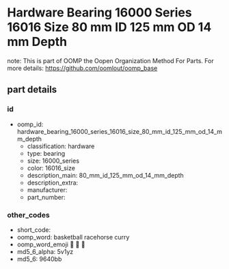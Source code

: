 # Hardware Bearing 16000 Series 16016 Size 80 mm ID 125 mm OD 14 mm Depth  

note: This is part of OOMP the Oopen Organization Method For Parts. For more details: https://github.com/oomlout/oomp_base

##  part details





### id
* oomp_id: hardware_bearing_16000_series_16016_size_80_mm_id_125_mm_od_14_mm_depth
  * classification: hardware
  * type: bearing
  * size: 16000_series
  * color: 16016_size
  * description_main: 80_mm_id_125_mm_od_14_mm_depth
  * description_extra: 
  * manufacturer: 
  * part_number: 

### other_codes
* short_code: 
* oomp_word: basketball racehorse curry
* oomp_word_emoji :basketball: :racehorse: :curry:
* md5_6_alpha: 5v1yz
* md5_6: 9640bb